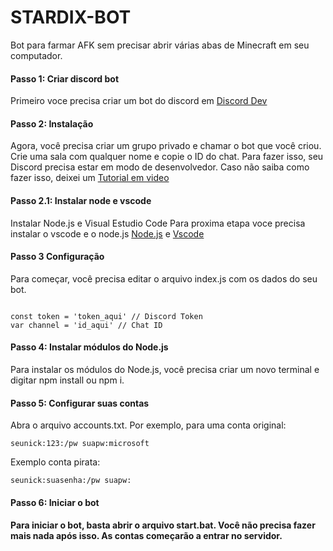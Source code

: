 # STARDIX-BOT
Bot para farmar AFK sem precisar abrir várias abas de Minecraft em seu computador.

<h4>Passo 1: Criar discord bot</h4>
Primeiro voce precisa criar um bot do discord em <a href="https://discord.com/developers/applications">Discord Dev</a>

<h4>Passo 2: Instalação </h4>
Agora, você precisa criar um grupo privado e chamar o bot que você criou. Crie uma sala com qualquer nome e copie o ID do chat. Para fazer isso, seu Discord precisa estar em modo de desenvolvedor. Caso não saiba como fazer isso, deixei um  <a href="https://www.youtube.com/watch?v=EnobVSQ7gmQ&ab_channel=Hyouka">Tutorial em video</a>

<h4>Passo 2.1: Instalar node e vscode</h4>
Instalar Node.js e Visual Estudio Code 
Para proxima etapa voce precisa instalar o vscode e o node.js
<a href="https://nodejs.org/en">Node.js</a> e
<a href="https://code.visualstudio.com/">Vscode</a>

<h4>Passo 3 Configuração</h4>
Para começar, você precisa editar o arquivo index.js com os dados do seu bot.
<p>

```

const token = 'token_aqui' // Discord Token
var channel = 'id_aqui' // Chat ID

```

<h4> Passo 4: Instalar módulos do Node.js </h4>
Para instalar os módulos do Node.js, você precisa criar um novo terminal e digitar npm install ou npm i.

<h4>Passo 5: Configurar suas contas</h4>

Abra o arquivo accounts.txt. Por exemplo, para uma conta original:
```
seunick:123:/pw suapw:microsoft
```

Exemplo conta pirata:
```
seunick:suasenha:/pw suapw:
```

<h4>Passo 6: Iniciar o bot <h4>
Para iniciar o bot, basta abrir o arquivo start.bat. Você não precisa fazer mais nada após isso. As contas começarão a entrar no servidor.




























